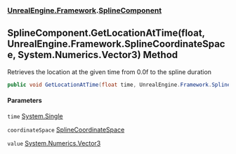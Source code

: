 ### [UnrealEngine.Framework](./UnrealEngine-Framework.md 'UnrealEngine.Framework').[SplineComponent](./SplineComponent.md 'UnrealEngine.Framework.SplineComponent')
## SplineComponent.GetLocationAtTime(float, UnrealEngine.Framework.SplineCoordinateSpace, System.Numerics.Vector3) Method
Retrieves the location at the given time from 0.0f to the spline duration  
```csharp
public void GetLocationAtTime(float time, UnrealEngine.Framework.SplineCoordinateSpace coordinateSpace, ref System.Numerics.Vector3 value);
```
#### Parameters
<a name='UnrealEngine-Framework-SplineComponent-GetLocationAtTime(float_UnrealEngine-Framework-SplineCoordinateSpace_System-Numerics-Vector3)-time'></a>
`time` [System.Single](https://docs.microsoft.com/en-us/dotnet/api/System.Single 'System.Single')  
  
<a name='UnrealEngine-Framework-SplineComponent-GetLocationAtTime(float_UnrealEngine-Framework-SplineCoordinateSpace_System-Numerics-Vector3)-coordinateSpace'></a>
`coordinateSpace` [SplineCoordinateSpace](./SplineCoordinateSpace.md 'UnrealEngine.Framework.SplineCoordinateSpace')  
  
<a name='UnrealEngine-Framework-SplineComponent-GetLocationAtTime(float_UnrealEngine-Framework-SplineCoordinateSpace_System-Numerics-Vector3)-value'></a>
`value` [System.Numerics.Vector3](https://docs.microsoft.com/en-us/dotnet/api/System.Numerics.Vector3 'System.Numerics.Vector3')  
  
